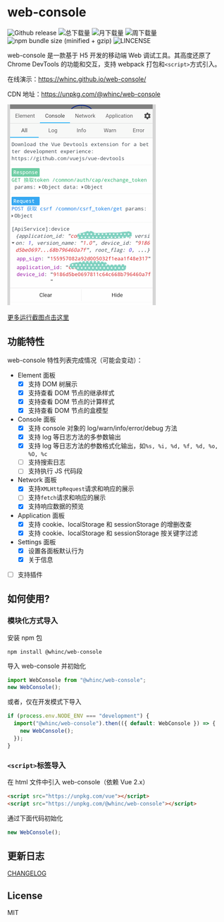# web-console

![Github release](https://img.shields.io/npm/v/@whinc/web-console.svg)
![总下载量](https://img.shields.io/npm/dt/@whinc/web-console.svg)
![月下载量](https://img.shields.io/npm/dm/@whinc/web-console.svg)
![周下载量](https://img.shields.io/npm/dw/@whinc/web-console.svg)
![npm bundle size (minified + gzip)](https://img.shields.io/bundlephobia/minzip/@whinc/web-console.svg)
![LINCENSE](https://img.shields.io/github/license/mashape/apistatus.svg)

web-console 是一款基于 H5 开发的移动端 Web 调试工具。其高度还原了 Chrome DevTools 的功能和交互，支持 webpack 打包和`<script>`方式引入。

在线演示：<https://whinc.github.io/web-console/>

CDN 地址：<https://unpkg.com/@whinc/web-console>

![snapshot](./docs/snapshot.png)

[更多运行截图点击这里](https://github.com/whinc/web-console/blob/master/docs/snapshot.md)

## 功能特性

web-console 特性列表完成情况（可能会变动）：

- Element 面板
  - [x] 支持 DOM 树展示
  - [x] 支持查看 DOM 节点的继承样式
  - [x] 支持查看 DOM 节点的计算样式
  - [x] 支持查看 DOM 节点的盒模型
- Console 面板
  - [x] 支持 console 对象的 log/warn/info/error/debug 方法
  - [x] 支持 log 等日志方法的多参数输出
  - [x] 支持 log 等日志方法的参数格式化输出，如`%s, %i, %d, %f, %d, %o, %O, %c`
  - [ ] 支持搜索日志
  - [ ] 支持执行 JS 代码段
- Network 面板
  - [x] 支持`XMLHttpRequest`请求和响应的展示
  - [ ] 支持`fetch`请求和响应的展示
  - [x] 支持响应数据的预览
- Application 面板
  - [x] 支持 cookie、localStorage 和 sessionStorage 的增删改查
  - [x] 支持 cookie、localStorage 和 sessionStorage 按关键字过滤
- Settings 面板
  - [x] 设置各面板默认行为
  - [x] 关于信息
- [ ] 支持插件


## 如何使用?

### 模块化方式导入

安装 npm 包

```
npm install @whinc/web-console
```

导入 web-console 并初始化

```js
import WebConsole from "@whinc/web-console";
new WebConsole();
```

或者，仅在开发模式下导入

```js
if (process.env.NODE_ENV === "development") {
  import("@whinc/web-console").then(({ default: WebConsole }) => {
    new WebConsole();
  });
}
```

### `<script>`标签导入

在 html 文件中引入 web-console（依赖 Vue 2.x）

```html
<script src="https://unpkg.com/vue"></script>
<script src="https://unpkg.com/@whinc/web-console"></script>
```

通过下面代码初始化

```js
new WebConsole();
```

## 更新日志

[CHANGELOG](CHANGELOG.md)

## License

MIT
